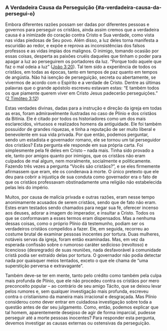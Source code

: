 ### A Verdadeira Causa da Perseguição {#a-verdadeira-causa-da-persegui-o}

Embora diferentes razões possam ser dadas por diferentes pessoas e governos para perseguir os cristãos, ainda assim cremos que a verdadeira causa é a inimizade do coração contra Cristo e Sua verdade, como vista nas vidas piedosas de Seu povo. Além disso, a luz deles torna manifesta a escuridão ao redor, e expõe e reprova as inconsistências dos falsos professos e as vidas ímpias dos malignos. O inimigo, tomando ocasião por essas coisas, desperta as paixões cruéis daqueles que tinham o poder para apagar a luz ao perseguirem os portadores da luz. “Porque todo aquele que faz o mal odeia a luz” ([João 3:20](http://bibliaonline.com.br/acf/jo/3/20)). Tal tem sido a experiência de todos os cristãos, em todas as épocas, tanto em tempos de paz quanto em tempos de angústia. Não há isenção de perseguição, secreta ou abertamente, se vivermos de acordo com o Espírito e a verdade de Cristo. Dentre as últimas palavras que o grande apóstolo escreveu estavam estas: “E também todos os que piamente querem viver em Cristo Jesus padecerão perseguições.” ([2 Timóteo 3:12](http://bibliaonline.com.br/acf/2tm/3/12))

Estas verdades divinas, dadas para a instrução e direção da igreja em todas as eras, foram admiravelmente ilustradas no caso de Plínio e dos cristãos da Bitínia. Ele é citado por todos os historiadores como um dos mais esclarecidos, virtuosos e realizados homens da antiguidade. Ele foi também possuidor de grandes riquezas, e tinha a reputação de ser muito liberal e benevolente em sua vida privada. Por que então, podemos perguntar, sendo um estadista e governador romano, ele se tornou um tal perseguidor dos cristãos? Esta pergunta ele responde em sua própria carta. Foi simplesmente pela fé deles em Cristo – nada mais. Tinha sido provado a ele, tanto por amigos quanto por inimigos, que os cristãos não eram culpados de mal algum, nem moralmente, socialmente e politicamente. Fazendo três vezes a pergunta “Vocês são cristãos?”, e se eles firmemente afirmassem que eram, ele os condenava à morte. O único pretexto que ele deu para cobrir a injustiça de sua conduta como governador era o fato de que os cristãos professavam obstinadamente uma religião não estabelecida pelas leis do império.

Muitos, por causa de malícia privada e outras razões, eram nesse tempo anonimamente acusados de serem cristãos, sendo que de fato não eram. Estes eram testados sendo chamados para negar sua fé, oferecer incenso aos deuses, adorar a imagem do imperador, e insultar a Cristo. Todos os que se conformavam a esses termos eram dispensados. Mas a nenhuma dessas coisas, como o próprio Plínio dá testemunho, podiam ser os verdadeiros cristãos compelidos a fazer. Ele, em seguida, recorreu ao costume brutal de examinar pessoas inocentes por tortura. Duas mulheres, notáveis servas da igreja, foram então examinadas. Mas, em vez da esperada confissão sobre o rumoroso caráter sedicioso (revoltoso) e licencioso (desregrado) de suas reuniões, nada desfavorável à comunidade cristã podia ser extraído delas por tortura. O governador não podia detectar nada por quaisquer meios tentados, exceto o que ele chama de “uma superstição perversa e extravagante”.

Também deve-se ter em mente, tanto pelo crédito como também pela culpa mais profunda de Plínio, que ele não procedeu contra os cristãos por mero preconceito popular – ao contrário de seu amigo Tácito, que se deixou levar pelos rumores e, sem qualquer investigação mais profunda, escreveu contra o cristianismo da maneira mais irracional e desgraçada. Mas Plínio considerou como dever entrar em cuidadosa investigação sobre toda a questão antes de dar seu julgamento. Como, então, podemos explicar que tal homem, aparentemente desejoso de agir de forma imparcial, pudesse perseguir até a morte pessoas inocentes? Para responder esta pergunta, devemos investigar as causas externas ou ostensivas da perseguição.